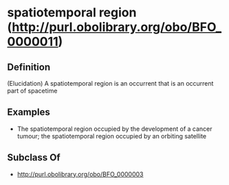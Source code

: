 # spatiotemporal region (http://purl.obolibrary.org/obo/BFO_0000011)

## Definition
(Elucidation) A spatiotemporal region is an occurrent that is an occurrent part of spacetime

## Examples
- The spatiotemporal region occupied by the development of a cancer tumour; the spatiotemporal region occupied by an orbiting satellite

## Subclass Of
- http://purl.obolibrary.org/obo/BFO_0000003

